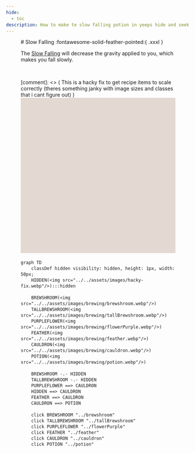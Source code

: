 ```yaml
---
hide:
  - toc
description: How to make te slow falling potion in yeeps hide and seek
---
```

<figure markdown="1">
# Slow Falling
:fontawesome-solid-feather-pointed:{ .xxxl }

The [Slow Falling](../brewing/slowFall.md) will decrease the gravity applied to you, which makes you fall slowly.

<br />

[comment]: <> ( This is a hacky fix to get recipe items to scale correctly (theres something janky with image sizes and classes that i cant figure out) )
<img src="../../assets/images/hacky-fix.webp" class="item-image hidden janky-fix">

```mermaid
graph TD
    classDef hidden visibility: hidden, height: 1px, width: 50px;
    HIDDEN(<img src="../../assets/images/hacky-fix.webp"/>):::hidden

    BREWSHROOM(<img src="../../assets/images/brewing/brewshroom.webp"/>)
    TALLBREWSHROOM(<img src="../../assets/images/brewing/tallBrewshroom.webp"/>)
    PURPLEFLOWER(<img src="../../assets/images/brewing/flowerPurple.webp"/>)
    FEATHER(<img src="../../assets/images/brewing/feather.webp"/>)
    CAULDRON(<img src="../../assets/images/brewing/cauldron.webp"/>)
    POTION(<img src="../../assets/images/brewing/potion.webp"/>)

    BREWSHROOM -.- HIDDEN
    TALLBREWSHROOM -.- HIDDEN
    PURPLEFLOWER ==> CAULDRON
    HIDDEN ==> CAULDRON
    FEATHER ==> CAULDRON
    CAULDRON ==> POTION

    click BREWSHROOM "../brewshroom"
    click TALLBREWSHROOM "../tallBrewshroom"
    click PURPLEFLOWER "../flowerPurple"
    click FEATHER "../feather"
    click CAULDRON "../cauldron"
    click POTION "../potion"
```
</figure>